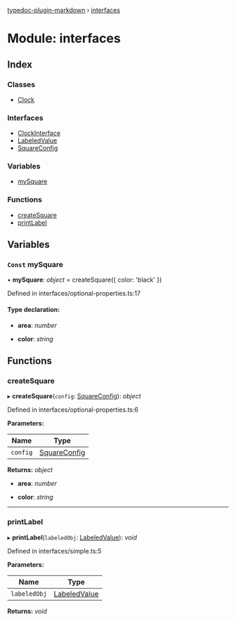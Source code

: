 [typedoc-plugin-markdown](../README.md) › [interfaces](interfaces.md)

# Module: interfaces

## Index

### Classes

* [Clock](../classes/interfaces.clock.md)

### Interfaces

* [ClockInterface](../interfaces/interfaces.clockinterface.md)
* [LabeledValue](../interfaces/interfaces.labeledvalue.md)
* [SquareConfig](../interfaces/interfaces.squareconfig.md)

### Variables

* [mySquare](interfaces.md#const-mysquare)

### Functions

* [createSquare](interfaces.md#createsquare)
* [printLabel](interfaces.md#printlabel)

## Variables

### `Const` mySquare

• **mySquare**: *object* = createSquare({ color: 'black' })

Defined in interfaces/optional-properties.ts:17

#### Type declaration:

* **area**: *number*

* **color**: *string*

## Functions

###  createSquare

▸ **createSquare**(`config`: [SquareConfig](../interfaces/interfaces.squareconfig.md)): *object*

Defined in interfaces/optional-properties.ts:6

**Parameters:**

Name | Type |
------ | ------ |
`config` | [SquareConfig](../interfaces/interfaces.squareconfig.md) |

**Returns:** *object*

* **area**: *number*

* **color**: *string*

___

###  printLabel

▸ **printLabel**(`labeledObj`: [LabeledValue](../interfaces/interfaces.labeledvalue.md)): *void*

Defined in interfaces/simple.ts:5

**Parameters:**

Name | Type |
------ | ------ |
`labeledObj` | [LabeledValue](../interfaces/interfaces.labeledvalue.md) |

**Returns:** *void*
